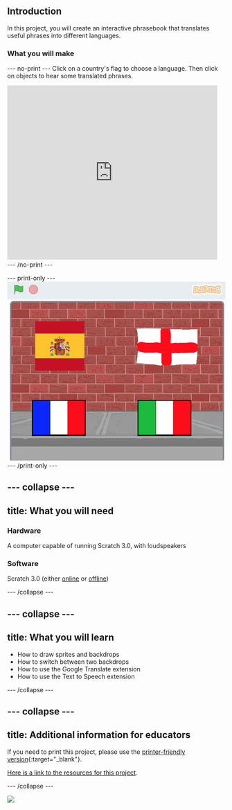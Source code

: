 ## Introduction

In this project, you will create an interactive phrasebook that translates useful phrases into different languages.

### What you will make

--- no-print ---
Click on a country's flag to choose a language. Then click on objects to hear some translated phrases.
<div class="scratch-preview">
  <iframe allowtransparency="true" width="485" height="402" src="https://scratch.mit.edu/projects/embed/277527926/?autostart=false" frameborder="0" scrolling="no"></iframe>
</div>
--- /no-print ---

--- print-only ---
![Complete project](images/finalScreenshot.png)
--- /print-only ---

--- collapse ---
---
title: What you will need
---
### Hardware

A computer capable of running Scratch 3.0, with loudspeakers

### Software

Scratch 3.0 (either [online](http://rpf.io/scratchon) or [offline](http://rpf.io/scratchoff))

--- /collapse ---

--- collapse ---
---
title: What you will learn
---

+ How to draw sprites and backdrops
+ How to switch between two backdrops
+ How to use the Google Translate extension
+ How to use the Text to Speech extension

--- /collapse ---

--- collapse ---
---
title: Additional information for educators
---

If you need to print this project, please use the [printer-friendly version](https://projects.raspberrypi.org/en/projects/scratch-3-phrasebook/print){:target="_blank"}.

[Here is a link to the resources for this project](https://rpf.io/phrasebook-resources).

--- /collapse ---

![](https://code.org/api/hour/begin_rpi_scratch.png)